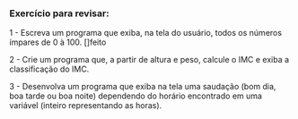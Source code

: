 ### Exercício para revisar:
1 - Escreva um programa que exiba, na tela do usuário, todos os números ímpares de 0 à 100. []feito

2 - Crie um programa que, a partir de altura e peso, calcule o IMC e exiba a classificação do IMC.

3 - Desenvolva um programa que exiba na tela uma saudação (bom dia, boa tarde ou boa noite) dependendo do horário encontrado em uma variável (inteiro representando as horas).
